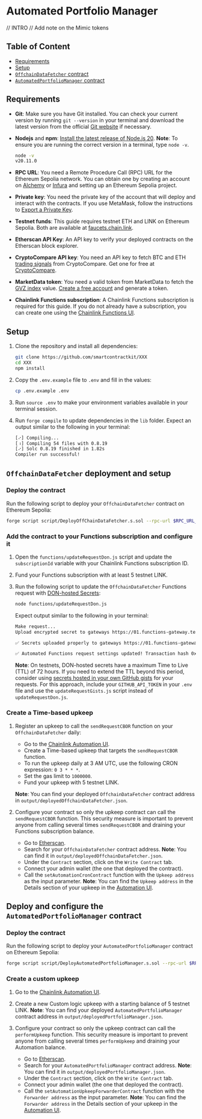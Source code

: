 # Automated Portfolio Manager

// INTRO
// Add note on the Mimic tokens

## Table of Content

- [Requirements](#requirements)
- [Setup](#setup)
- [`OffchainDataFetcher` contract](#offchaindatafetcher-contract)
- [`AutomatedPortfolioManager` contract](#automatedportfolio-contract)

## Requirements

- **Git**: Make sure you have Git installed. You can check your current version by running `git --version` in your terminal and download the latest version from the official [Git website](https://git-scm.com/book/en/v2/Getting-Started-Installing-Git) if necessary.
- **Nodejs** and **npm**: [Install the latest release of Node.js 20](https://nodejs.org/en/download/). **Note**: To ensure you are running the correct version in a terminal, type `node -v`.

  ```bash
  node -v
  v20.11.0
  ```

- **RPC URL**: You need a Remote Procedure Call (RPC) URL for the Ethereum Sepolia network. You can obtain one by creating an account on [Alchemy](https://www.alchemy.com/) or [Infura](https://www.infura.io/) and setting up an Ethereum Sepolia project.
- **Private key**: You need the private key of the account that will deploy and interact with the contracts. If you use MetaMask, follow the instructions to [Export a Private Key](https://support.metamask.io/hc/en-us/articles/360015289632-How-to-export-an-account-s-private-key).
- **Testnet funds**: This guide requires testnet ETH and LINK on Ethereum Sepolia. Both are available at [faucets.chain.link](https://faucets.chain.link/sepolia).
- **Etherscan API Key**: An API key to verify your deployed contracts on the Etherscan block explorer.
- **CryptoCompare API key**: You need an API key to fetch BTC and ETH [trading signals](https://min-api.cryptocompare.com/documentation?key=TradingSignals&cat=tradingSignalsIntoTheBlockLatest) from CryptoCompare. Get one for free at [CryptoCompare](https://min-api.cryptocompare.com/).
- **MarketData token**: You need a valid token from MarketData to fetch the [GVZ index](https://www.forex.com/ie/news-and-analysis/gvz-index/) value. [Create a free account](https://dashboard.marketdata.app/marketdata/signup) and generate a token.
- **Chainlink Functions subscription**: A Chainlink Functions subscription is required for this guide. If you do not already have a subscription, you can create one using the [Chainlink Functions UI](https://functions.chain.link/).

## Setup

1. Clone the repository and install all dependencies:

   ```bash
   git clone https://github.com/smartcontractkit/XXX
   cd XXX
   npm install
   ```

1. Copy the `.env.example` file to `.env` and fill in the values:

   ```bash
   cp .env.example .env
   ```

1. Run `source .env` to make your environment variables available in your terminal session.

1. Run `forge compile` to update dependencies in the `lib` folder. Expect an output similar to the following in your terminal:

   ```bash
   [⠔] Compiling...
   [⠰] Compiling 54 files with 0.8.19
   [⠔] Solc 0.8.19 finished in 1.82s
   Compiler run successful!
   ```

## `OffchainDataFetcher` deployment and setup

### Deploy the contract

Run the following script to deploy your `OffchainDataFetcher` contract on Ethereum Sepolia:

```bash
forge script script/DeployOffChainDataFetcher.s.sol --rpc-url $RPC_URL_SEPOLIA --private-key $PRIVATE_KEY --broadcast --verify -vvvv
```

### Add the contract to your Functions subscription and configure it

1. Open the `functions/updateRequestDon.js` script and update the `subscriptionId` variable with your Chainlink Functions subscription ID.

1. Fund your Functions subscription with at least 5 testnet LINK.

1. Run the following script to update the `OffchainDataFetcher` Functions request with [DON-hosted Secrets](https://docs.chain.link/chainlink-functions/resources/secrets):

   ```bash
   node functions/updateRequestDon.js
   ```

   Expect output similar to the following in your terminal:

   ```bash
   Make request...
   Upload encrypted secret to gateways https://01.functions-gateway.testnet.chain.link/,https://02.functions-gateway.testnet.chain.link/. slotId 1. Expiration in minutes: 4320

   ✅ Secrets uploaded properly to gateways https://01.functions-gateway.testnet.chain.link/,https://02.functions-gateway.testnet.chain.link/! Gateways response:  { version: 1717010963, success: true }

   ✅ Automated Functions request settings updated! Transaction hash 0xfaafcfcbb42163679681d189af6e777b36df4ec7a6d2cf14aea6fe220be0899e - Check the explorer https://sepolia.etherscan.io/tx/0xfaafcfcbb42163679681d189af6e777b36df4ec7a6d2cf14aea6fe220be0899e
   ```

   **Note**: On testnets, DON-hosted secrets have a maximum Time to Live (TTL) of 72 hours. If you need to extend the TTL beyond this period, consider using [secrets hosted in your own GitHub gists](https://docs.chain.link/chainlink-functions/tutorials/api-use-secrets-gist) for your requests. For this approach, include your `GITHUB_API_TOKEN` in your `.env` file and use the `updateRequestGists.js` script instead of `updateRequestDon.js`.

### Create a Time-based upkeep

1. Register an upkeep to call the `sendRequestCBOR` function on your `OffchainDataFetcher` daily:

   - Go to the [Chainlink Automation UI](https://automation.chain.link/).
   - Create a Time-based upkeep that targets the `sendRequestCBOR` function.
   - To run the upkeep daily at 3 AM UTC, use the following CRON expression: `0 3 * * *`.
   - Set the gas limit to `1000000`.
   - Fund your upkeep with 5 testnet LINK.

   **Note**: You can find your deployed `OffchainDataFetcher` contract address in `output/deployedOffchainDataFetcher.json`.

1. Configure your contract so only the upkeep contract can call the `sendRequestCBOR` function. This security measure is important to prevent anyone from calling several times `sendRequestCBOR` and draining your Functions subscription balance.

   - Go to [Etherscan](https://sepolia.etherscan.io).
   - Search for your `OffchainDataFetcher` contract address. **Note**: You can find it in `output/deployedOffchainDataFetcher.json`.
   - Under the `Contract` section, click on the `Write Contract` tab.
   - Connect your admin wallet (the one that deployed the contract).
   - Call the `setAutomationCronContract` function with the `Upkeep address` as the input parameter. **Note**: You can find the `Upkeep address` in the Details section of your upkeep in the [Automation UI](https://automation.chain.link/).

## Deploy and configure the `AutomatedPortfolioManager` contract

### Deploy the contract

Run the following script to deploy your `AutomatedPortfolioManager` contract on Ethereum Sepolia:

```bash
forge script script/DeployAutomatedPortfolioManager.s.sol --rpc-url $RPC_URL_SEPOLIA --private-key $PRIVATE_KEY --broadcast --verify -vvvv
```

### Create a custom upkeep

1. Go to the [Chainlink Automation UI](https://automation.chain.link/).

1. Create a new Custom logic upkeep with a starting balance of 5 testnet LINK. **Note**: You can find your deployed `AutomatedPortfolioManager` contract address in `output/deployedPortfolioManager.json`.

1. Configure your contract so only the upkeep contract can call the `performUpkeep` function. This security measure is important to prevent anyone from calling several times `performUpkeep` and draining your Automation balance.

   - Go to [Etherscan](https://sepolia.etherscan.io).
   - Search for your `AutomatedPortfolioManager` contract address. **Note**: You can find it in `output/deployedPortfolioManager.json`.
   - Under the `Contract` section, click on the `Write Contract` tab.
   - Connect your admin wallet (the one that deployed the contract).
   - Call the `setAutomationUpkeepForwarderContract` function with the `Forwarder address` as the input parameter. **Note**: You can find the `Forwarder address` in the Details section of your upkeep in the [Automation UI](https://automation.chain.link/).
